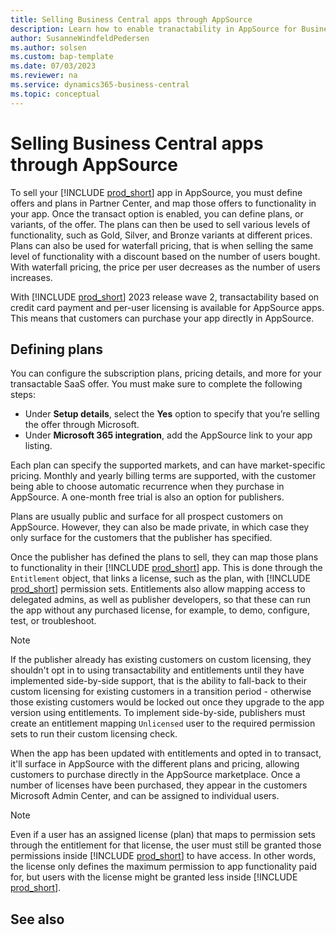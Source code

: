 ```yaml
---
title: Selling Business Central apps through AppSource
description: Learn how to enable tranactability in AppSource for Business Central apps.
author: SusanneWindfeldPedersen
ms.author: solsen
ms.custom: bap-template
ms.date: 07/03/2023
ms.reviewer: na
ms.service: dynamics365-business-central
ms.topic: conceptual
---
```


# Selling Business Central apps through AppSource

To sell your [!INCLUDE [prod_short](includes/prod_short.md)] app in AppSource, you must define offers and plans in Partner Center, and map those offers to functionality in your app. Once the transact option is enabled, you can define plans, or variants, of the offer. The plans can then be used to sell various levels of functionality, such as Gold, Silver, and Bronze variants at different prices. Plans can also be used for waterfall pricing, that is when selling the same level of functionality with a discount based on the number of users bought. With waterfall pricing, the price per user decreases as the number of users increases.

With [!INCLUDE [prod_short](includes/prod_short.md)] 2023 release wave 2, transactability based on credit card payment and per-user licensing is available for AppSource apps. This means that customers can purchase your app directly in AppSource.


## Defining plans

You can configure the subscription plans, pricing details, and more for your transactable SaaS offer. You must make sure to complete the following steps: 

- Under **Setup details**, select the **Yes** option to specify that you’re selling the offer through Microsoft. 
- Under **Microsoft 365 integration**, add the AppSource link to your app listing.


<!--  enable transactability for your app on AppSource, you will need to define offers and plans in Partner Center and map those offers to functionality in your apps. In 2022 release wave 2, AppSource apps for Business Central will be able to opt in to AppSource transactability based on credit card payment and per-user licensing1.

You can also configure the subscription plans, pricing details, and more for your transactable SaaS offer. In particular, make sure you complete the following steps: Under Setup details, select the Yes option to specify that you’re selling the offer through Microsoft. Under Microsoft 365 integration, add the AppSource link to your app listing2.


 Each plan can specify the supported markets, and can have market-specific pricing. Monthly and yearly billing terms are supported, with the customer being able to choose automatic recurrence when they purchase in AppSource. A one month free trial is also an option for publishers.

You can also configure the subscription plans, pricing details, and more for your transactable SaaS offer. In particular, make sure you complete the following steps: Under Setup details, select the Yes option to specify that you’re selling the offer through Microsoft. Under Microsoft 365 integration, add the AppSource link to your app listing2.

-->


Each plan can specify the supported markets, and can have market-specific pricing. Monthly and yearly billing terms are supported, with the customer being able to choose automatic recurrence when they purchase in AppSource. A one-month free trial is also an option for publishers. 

Plans are usually public and surface for all prospect customers on AppSource. However, they can also be made private, in which case they only surface for the customers that the publisher has specified.

Once the publisher has defined the plans to sell, they can map those plans to functionality in their [!INCLUDE [prod_short](includes/prod_short.md)] app. This is done through the `Entitlement` object, that links a license, such as the plan, with [!INCLUDE [prod_short](includes/prod_short.md)] permission sets. Entitlements also allow mapping access to delegated admins, as well as publisher developers, so that these can run the app without any purchased license, for example, to demo, configure, test, or troubleshoot.

> [!NOTE]  
> If the publisher already has existing customers on custom licensing, they shouldn't opt in to using transactability and entitlements until they have implemented side-by-side support, that is the ability to fall-back to their custom licensing for existing customers in a transition period - otherwise those existing customers would be locked out once they upgrade to the app version using entitlements. To implement side-by-side, publishers must create an entitlement mapping `Unlicensed` user to the required permission sets to run their custom licensing check. 

When the app has been updated with entitlements and opted in to transact, it'll surface in AppSource with the different plans and pricing, allowing customers to purchase directly in the AppSource marketplace. Once a number of licenses have been purchased, they appear in the customers Microsoft Admin Center, and can be assigned to individual users.

> [!NOTE]  
> Even if a user has an assigned license (plan) that maps to permission sets through the entitlement for that license, the user must still be granted those permissions inside [!INCLUDE [prod_short](includes/prod_short.md)] to have access. In other words, the license only defines the maximum permission to app functionality paid for, but users with the license might be granted less inside [!INCLUDE [prod_short](includes/prod_short.md)].

## See also

[]()